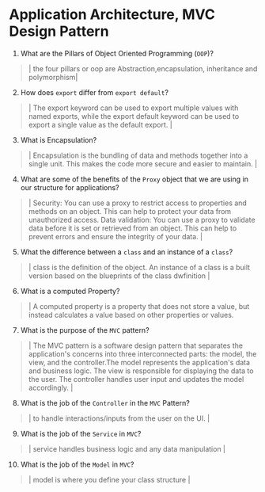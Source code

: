 # Application Architecture, MVC Design Pattern
01. What are the Pillars of Object Oriented Programming (`OOP`)?
  
  > | the four pillars or oop are Abstraction,encapsulation, inheritance and polymorphism|

02. How does `export` differ from `export default`?
  
  > | The export keyword can be used to export multiple values with named exports, while the export default keyword can be used to export a single value as the default export. |

03. What is Encapsulation?
  
  > | Encapsulation is the bundling of data and methods together into a single unit. This makes the code more secure and easier to maintain. |

04. What are some of the benefits of the `Proxy` object that we are using in our structure for applications?
  
  > | Security: You can use a proxy to restrict access to properties and methods on an object. This can help to protect your data from unauthorized access. Data validation: You can use a proxy to validate data before it is set or retrieved from an object. This can help to prevent errors and ensure the integrity of your data. |

05. What the difference between a `class` and an instance of a `class`?
  
  > | class is the definition of the object. An instance of a class is a built version based on the blueprints of the class dwfinition |

06. What is a computed Property?
  
  > | 
A computed property is a property that does not store a value, but instead calculates a value based on other properties or values.

07. What is the purpose of the `MVC` pattern?
  
  > | The MVC pattern is a software design pattern that separates the application's concerns into three interconnected parts: the model, the view, and the controller.The model represents the application's data and business logic. The view is responsible for displaying the data to the user. The controller handles user input and updates the model accordingly. |

08. What is the job of the `Controller` in the `MVC` Pattern?
  
  > | to handle interactions/inputs from the user on the UI. |

09. What is the job of the `Service` in `MVC`?
  
  > | service handles business logic and any data manipulation |

10. What is the job of the `Model` in `MVC`?
  
  > | model is where you define your class structure |
